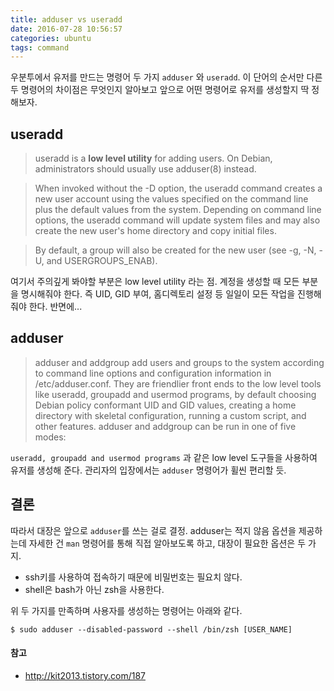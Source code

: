 ```yaml
---
title: adduser vs useradd
date: 2016-07-28 10:56:57
categories: ubuntu
tags: command
---
```


우분투에서 유저를 만드는 명령어 두 가지 `adduser` 와 `useradd`. 이 단어의 순서만 다른 두 명령어의 차이점은 무엇인지 알아보고 앞으로 어떤 명령어로 유저를 생성할지 딱 정해보자.

<!-- more -->

## useradd

> useradd is a **low level utility** for adding users. On Debian, administrators should usually use adduser(8) instead.

> When invoked without the -D option, the useradd command creates a new user account using the values specified on the command line plus the default values from the system. Depending on command line options, the useradd command will update system files and may also create the new user's home directory and copy initial files.

> By default, a group will also be created for the new user (see -g, -N, -U, and USERGROUPS_ENAB).

여기서 주의깊게 봐야할 부분은 low level utility 라는 점. 계정을 생성할 때 모든 부분을 명시해줘야 한다. 즉 UID, GID 부여, 홈디렉토리 설정 등 일일이 모든 작업을 진행해줘야 한다. 반면에...

## adduser

> adduser and addgroup add users and groups to the system according to command line options and configuration information in /etc/adduser.conf. They are friendlier front ends to the low level tools like useradd, groupadd and usermod programs, by default choosing Debian policy conformant UID and GID values, creating a home directory with skeletal configuration, running a custom script, and other features. adduser and addgroup can be run in one of five modes:

`useradd, groupadd and usermod programs` 과 같은 low level 도구들을 사용하여 유저를 생성해 준다. 관리자의 입장에서는 `adduser` 명령어가 휠씬 편리할 듯.


## 결론
따라서 대장은 앞으로 `adduser`를 쓰는 걸로 결정. adduser는 적지 않음 옵션을 제공하는데 자세한 건 `man` 명령어를 통해 직접 알아보도록 하고, 대장이 필요한 옵션은 두 가지.

- ssh키를 사용하여 접속하기 때문에 비밀번호는 필요치 않다.
- shell은 bash가 아닌 zsh을 사용한다.

위 두 가지를 만족하며 사용자를 생성하는 명령어는 아래와 같다.

```
$ sudo adduser --disabled-password --shell /bin/zsh [USER_NAME]
```

#### 참고
- http://kit2013.tistory.com/187
